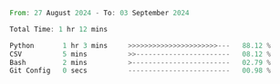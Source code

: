 <!--START_SECTION:waka-->

```rust
From: 27 August 2024 - To: 03 September 2024

Total Time: 1 hr 12 mins

Python       1 hr 3 mins     >>>>>>>>>>>>>>>>>>>>>>---   88.12 %
CSV          5 mins          >>-----------------------   08.12 %
Bash         2 mins          >------------------------   02.79 %
Git Config   0 secs          -------------------------   00.98 %
```

<!--END_SECTION:waka-->
